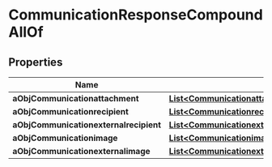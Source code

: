 

# CommunicationResponseCompoundAllOf

## Properties

Name | Type | Description | Notes
------------ | ------------- | ------------- | -------------
**aObjCommunicationattachment** | [**List&lt;CommunicationattachmentResponseCompound&gt;**](CommunicationattachmentResponseCompound.md) |  | 
**aObjCommunicationrecipient** | [**List&lt;CommunicationrecipientResponseCompound&gt;**](CommunicationrecipientResponseCompound.md) |  | 
**aObjCommunicationexternalrecipient** | [**List&lt;CommunicationexternalrecipientResponseCompound&gt;**](CommunicationexternalrecipientResponseCompound.md) |  | 
**aObjCommunicationimage** | [**List&lt;CommunicationimageResponseCompound&gt;**](CommunicationimageResponseCompound.md) |  | 
**aObjCommunicationexternalimage** | [**List&lt;CommunicationexternalimageResponseCompound&gt;**](CommunicationexternalimageResponseCompound.md) |  | 




